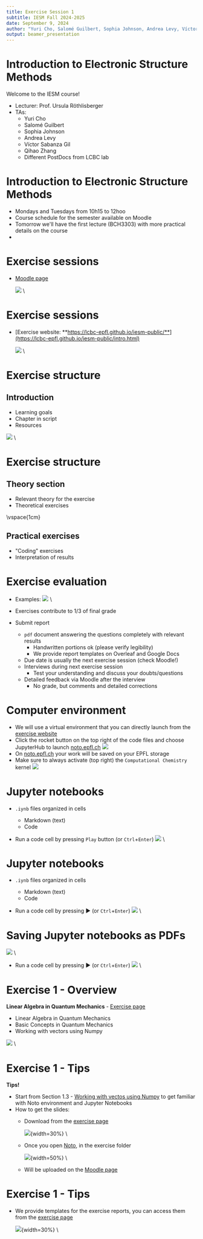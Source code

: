 ```yaml
---
title: Exercise Session 1
subtitle: IESM Fall 2024-2025
date: September 9, 2024
author: "Yuri Cho, Salomé Guilbert, Sophia Johnson, Andrea Levy, Víctor Sabanza Gil, Qihao Zhang" 
output: beamer_presentation
---
```


# Introduction to Electronic Structure Methods
Welcome to the IESM course!

- Lecturer: Prof. Ursula Röthlisberger
- TAs:
	- Yuri Cho
	- Salomé Guilbert
	- Sophia Johnson
	- Andrea Levy
	- Víctor Sabanza Gil
	- Qihao Zhang
 	- Different PostDocs from LCBC lab 	

# Introduction to Electronic Structure Methods
- Mondays and Tuesdays from 10h15 to 12hoo
- Course schedule for the semester available on Moodle
- Tomorrow we'll have the first lecture (BCH3303) with more practical details on the course
- 

# Exercise sessions
- [Moodle page](https://moodle.epfl.ch/course/view.php?id=14818)

	![](/data/iesm/img_slides/Ex1/moodle.png) \

# Exercise sessions
- [Exercise website: **https://lcbc-epfl.github.io/iesm-public/**](https://lcbc-epfl.github.io/iesm-public/intro.html)

	![](/data/iesm/img_slides/Ex1/website.png) \

# Exercise structure
## Introduction

- Learning goals
- Chapter in script
- Resources

![](/data/iesm/img_slides/Ex1/intro_example.png) \	


# Exercise structure
## Theory section
- Relevant theory for the exercise
- Theoretical exercises


\vspace{1cm}

## Practical exercises
- "Coding" exercises
- Interpretation of results

# Exercise evaluation
- Examples: 
![](/data/iesm/img_slides/Ex1/ex_example.png) \

- Exercises contribute to 1/3 of final grade

- Submit report 
	- `pdf` document answering the questions completely with relevant results
		- Handwritten portions ok (please verify legibility)
		- We provide report templates on Overleaf and Google Docs 
	- Due date is usually the next exercise session (check Moodle!) 
	- Interviews during next exercise session
		- Test your understanding and discuss your doubts/questions
	- Detailed feedback via Moodle after the interview
		- No grade, but comments and detailed corrections

# Computer environment
- We will use a virtual environment that you can directly launch from the [exercise website](https://lcbc-epfl.github.io/iesm-public/intro.html)
- Click the rocket button on the top right of the code files and choose JupyterHub to launch [noto.epfl.ch](https://noto.epfl.ch/)
		![](/data/iesm/img_slides/Ex1/notebooks.png)
- On [noto.epfl.ch](https://noto.epfl.ch/) your work will be saved on your EPFL storage
- Make sure to always activate (top right) the `Computational Chemistry` kernel
		![](/data/iesm/img_slides/Ex1/kernel.png)

# Jupyter notebooks
- `.iynb` files organized in cells
	- Markdown (text)
	- Code 

- Run a code cell by pressing `Play` button (or `Ctrl`+`Enter`)
![](/data/iesm/img_slides/Ex1/jn_1.png) \

# Jupyter notebooks
- `.iynb` files organized in cells
	- Markdown (text)
	- Code 

- Run a code cell by pressing :arrow_forward: (or `Ctrl`+`Enter`)
![](/data/iesm/img_slides/Ex1/jn_2.png) \

# Saving Jupyter notebooks as PDFs
![](/data/iesm/img_slides/Ex1/saving_notebook_to_pdf.png) \

- Run a code cell by pressing :arrow_forward: (or `Ctrl`+`Enter`)
![](/data/iesm/img_slides/Ex1/jn_2.png) \


# Exercise 1 - Overview
**Linear Algebra in Quantum Mechanics** - [Exercise page](https://lcbc-epfl.github.io/iesm-public/Exercises/Ex1/IESM_Ex1.html)

* Linear Algebra in Quantum Mechanics
* Basic Concepts in Quantum Mechanics
* Working with vectors using Numpy

![](/data/iesm/img_slides/Ex1/ex1_goals.png) \


# Exercise 1 - Tips
**Tips!**

* Start from Section 1.3 - [Working with vectos using Numpy](https://lcbc-epfl.github.io/iesm-public/Exercises/Ex1/Ex1_Numpy.html) to get familiar with Noto environment and Jupyter Notebooks
* How to get the slides:
	* Download from the [exercise page](https://lcbc-epfl.github.io/iesm-public/Exercises/Ex1/IESM_Ex1.html)

	  ![](/data/iesm/img_slides/Ex1/download_button.png){width=30%} \

	* Once you open [Noto](https://noto.epfl.ch/), in the exercise folder

	  ![](/data/iesm/img_slides/Ex1/slides_from_jn.png){width=50%} \

	* Will be uploaded on the [Moodle page](https://moodle.epfl.ch/course/view.php?id=14818)

# Exercise 1 - Tips
* We provide templates for the exercise reports, you can access them from the [exercise page](https://lcbc-epfl.github.io/iesm-public/Exercises/Ex1/IESM_Ex1.html) 

  ![](/data/iesm/img_slides/Ex1/template_button.png){width=30%} \

